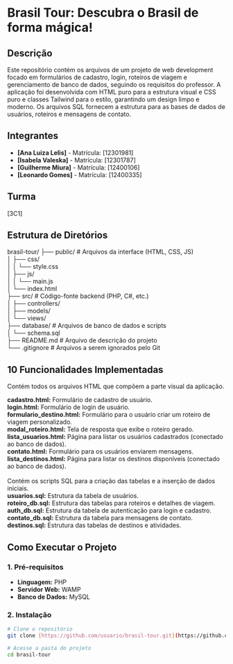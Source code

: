 # Brasil Tour: Descubra o Brasil de forma mágica!

## Descrição
Este repositório contém os arquivos de um projeto de web development focado em formulários de cadastro, login, roteiros de viagem e gerenciamento de banco de dados, seguindo os requisitos do professor. A aplicação foi desenvolvida com HTML puro para a estrutura visual e CSS puro e classes Tailwind para o estilo, garantindo um design limpo e moderno. Os arquivos SQL fornecem a estrutura para as bases de dados de usuários, roteiros e mensagens de contato.




## Integrantes
- **[Ana Luiza Lelis]** - Matrícula: [12301981]
- **[Isabela Valeska]** - Matrícula: [12301787]
- **[Guilherme Miura]** - Matrícula: [12400106]
- **[Leonardo Gomes]** - Matrícula: [12400335]

## Turma
[3C1]

## Estrutura de Diretórios
brasil-tour/
├── public/                 # Arquivos da interface (HTML, CSS, JS)<br>
│   ├── css/<br>
│   │   └── style.css  <br>
│   ├── js/  <br>
│   │   └── main.js   <br>
│   └── index.html   <br>
├── src/                    # Código-fonte backend (PHP, C#, etc.)   <br>
│   ├── controllers/    <br>
│   ├── models/    <br>
│   └── views/    <br>
├── database/               # Arquivos de banco de dados e scripts   <br>
│   └── schema.sql    <br>
├── README.md               # Arquivo de descrição do projeto    <br>
└── .gitignore              # Arquivos a serem ignorados pelo Git

## 10 Funcionalidades Implementadas

Contém todos os arquivos HTML que compõem a parte visual da aplicação. <br>

**cadastro.html:** Formulário de cadastro de usuário.<br>
**login.html:** Formulário de login de usuário.
<br>
**formulario_destino.html:** Formulário para o usuário criar um roteiro de viagem personalizado.
<br>
**modal_roteiro.html:** Tela de resposta que exibe o roteiro gerado.
<br>
**lista_usuarios.html:** Página para listar os usuários cadastrados (conectado ao banco de dados).
<br>
**contato.html:** Formulário para os usuários enviarem mensagens.
<br>
**lista_destinos.html:** Página para listar os destinos disponíveis (conectado ao banco de dados).
<br>
<br>
Contém os scripts SQL para a criação das tabelas e a inserção de dados iniciais.
<br>
**usuarios.sql:** Estrutura da tabela de usuários.
<br>
**roteiro_db.sql:** Estrutura das tabelas para roteiros e detalhes de viagem.
<br>
**auth_db.sql:** Estrutura da tabela de autenticação para login e cadastro.
<br>
**contato_db.sql:** Estrutura da tabela para mensagens de contato.
<br>
**destinos.sql:** Estrutura das tabelas de destinos e atividades.
<br>
## Como Executar o Projeto

### 1. Pré-requisitos
- **Linguagem:** PHP
- **Servidor Web:** WAMP 
- **Banco de Dados:** MySQL 

### 2. Instalação
```bash
# Clone o repositório
git clone [https://github.com/usuario/brasil-tour.git](https://github.com/usuario/brasil-tour.git)

# Acesse a pasta do projeto
cd brasil-tour

